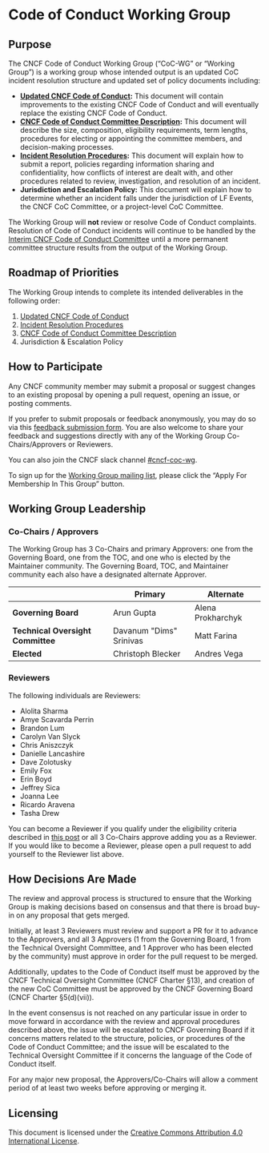 # Code of Conduct Working Group

## Purpose 

The CNCF Code of Conduct Working Group (“CoC-WG” or “Working Group”) is a working group whose intended output is an updated CoC incident resolution structure and updated set of policy documents including:
-  **[Updated CNCF Code of Conduct](https://github.com/cncf/wg-coc/blob/main/proposed-new-cncf-code-of-conduct.md):** This document will contain improvements to the existing CNCF Code of Conduct and will eventually replace the existing CNCF Code of Conduct.
-  **[CNCF Code of Conduct Committee Description](https://github.com/cncf/wg-coc/blob/main/proposed-cncf-coc-committee-description.md):** This document will describe the size, composition, eligibility requirements, term lengths, procedures for electing or appointing the committee members, and decision-making processes.
-  **[Incident Resolution Procedures](https://github.com/cncf/wg-coc/blob/main/proposed-cncf-coc-incident-resolution-procedures.md):** This document will explain how to submit a report, policies regarding information sharing and confidentiality, how conflicts of interest are dealt with, and other procedures related to review, investigation, and resolution of an incident.
-  **Jurisdiction and Escalation Policy:**  This document will explain how to determine whether an incident falls under the jurisdiction of LF Events, the CNCF CoC Committee, or a project-level CoC Committee.

The Working Group will **not** review or resolve Code of Conduct complaints.  Resolution of Code of Conduct incidents will continue to be handled by the [Interim CNCF Code of Conduct Committee](https://www.cncf.io/conduct/committee/) until a more permanent committee structure results from the output of the Working Group.

## Roadmap of Priorities

The Working Group intends to complete its intended deliverables in the following order:
1. [Updated CNCF Code of Conduct](https://github.com/cncf/wg-coc/blob/main/proposed-new-cncf-code-of-conduct.md)
2. [Incident Resolution Procedures](https://github.com/cncf/wg-coc/blob/main/proposed-cncf-coc-incident-resolution-procedures.md)
3. [CNCF Code of Conduct Committee Description](https://github.com/cncf/wg-coc/blob/main/proposed-cncf-coc-committee-description.md)
4. Jurisdiction & Escalation Policy

## How to Participate

Any CNCF community member may submit a proposal or suggest changes to an existing proposal by opening a pull request, opening an issue, or posting comments.  

If you prefer to submit proposals or feedback anonymously, you may do so via this [feedback submission form](https://forms.gle/pUMpHde799UkRGgC8).  You are also welcome to share your feedback and suggestions directly with any of the Working Group Co-Chairs/Approvers or Reviewers.

You can also join the CNCF slack channel [#cncf-coc-wg](https://app.slack.com/client/T08PSQ7BQ/C041LMZP31R).

To sign up for the [Working Group mailing list](https://lists.cncf.io/g/cncf-coc-wg/), please click the “Apply For Membership In This Group” button.

## Working Group Leadership

### Co-Chairs / Approvers

The Working Group has 3 Co-Chairs and primary Approvers: one from the Governing Board, one from the TOC, and one who is elected by the Maintainer community.  The Governing Board, TOC, and Maintainer community each also have a designated alternate Approver.

|                                   | **Primary**             | **Alternate**     |
|-----------------------------------|-------------------------|-------------------|
| **Governing Board**               | Arun Gupta              | Alena Prokharchyk |
| **Technical Oversight Committee** | Davanum "Dims" Srinivas | Matt Farina       |
| **Elected**                       | Christoph Blecker       | Andres Vega       |


### Reviewers

The following individuals are Reviewers:

-  Alolita Sharma
-  Amye Scavarda Perrin
-  Brandon Lum
-  Carolyn Van Slyck
-  Chris Aniszczyk
-  Danielle Lancashire
-  Dave Zolotusky
-  Emily Fox
-  Erin Boyd
-  Jeffrey Sica
-  Joanna Lee
-  Ricardo Aravena
-  Tasha Drew

You can become a Reviewer if you qualify under the eligibility criteria described in [this post](https://www.cncf.io/blog/2022/06/23/new-structure-for-cncf-code-of-conduct-update-project/) or all 3 Co-Chairs approve adding you as a Reviewer.  If you would like to become a Reviewer, please open a pull request to add yourself to the Reviewer list above.

## How Decisions Are Made

The review and approval process is structured to ensure that the Working Group is making decisions based on consensus and that there is broad buy-in on any proposal that gets merged.  

Initially, at least 3 Reviewers must review and support a PR for it to advance to the Approvers, and all 3 Approvers (1 from the Governing Board, 1 from the Technical Oversight Committee, and 1 Approver who has been elected by the community) must approve in order for the pull request to be merged.  

Additionally, updates to the Code of Conduct itself must be approved by the CNCF Technical Oversight Committee (CNCF Charter §13), and creation of the new CoC Committee must be approved by the CNCF Governing Board (CNCF Charter §5(d)(vii)).

In the event consensus is not reached on any particular issue in order to move forward in accordance with the review and approval procedures described above, the issue will be escalated to CNCF Governing Board if it concerns matters related to the structure, policies, or procedures of the Code of Conduct Committee; and the issue will be escalated to the Technical Oversight Committee if it concerns the language of the Code of Conduct itself.

For any major new proposal, the Approvers/Co-Chairs will allow a comment period of at least two weeks before approving or merging it.

## Licensing

This document is licensed under the [Creative Commons Attribution 4.0 International License](https://creativecommons.org/licenses/by/4.0/).

